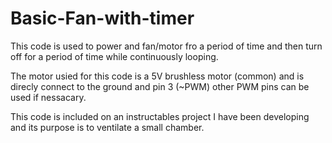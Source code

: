 # Basic-Fan-with-timer
This code is used to power and fan/motor fro a period of time and then turn off for a period of time while continuously looping.

The motor usied for this code is a 5V brushless motor (common) and is direcly connect to the ground and pin 3 (~PWM) other PWM pins can be used if nessacary.

This code is included on an instructables project I have been developing and its purpose is to ventilate a small chamber.
